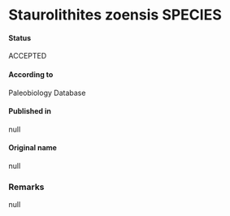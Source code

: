 Staurolithites zoensis SPECIES
=======

#### Status
ACCEPTED

#### According to
Paleobiology Database

#### Published in
null

#### Original name
null

### Remarks
null